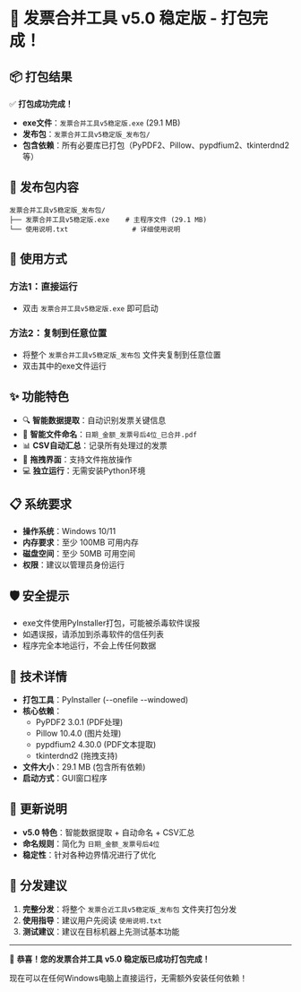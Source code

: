 # 🎉 发票合并工具 v5.0 稳定版 - 打包完成！

## 📦 打包结果

✅ **打包成功完成！**

- **exe文件**：`发票合并工具v5稳定版.exe` (29.1 MB)
- **发布包**：`发票合并工具v5稳定版_发布包/`
- **包含依赖**：所有必要库已打包（PyPDF2、Pillow、pypdfium2、tkinterdnd2等）

## 📁 发布包内容

```
发票合并工具v5稳定版_发布包/
├── 发票合并工具v5稳定版.exe    # 主程序文件 (29.1 MB)
└── 使用说明.txt                # 详细使用说明
```

## 🚀 使用方式

### 方法1：直接运行
- 双击 `发票合并工具v5稳定版.exe` 即可启动

### 方法2：复制到任意位置
- 将整个 `发票合并工具v5稳定版_发布包` 文件夹复制到任意位置
- 双击其中的exe文件运行

## ✨ 功能特色

- 🔍 **智能数据提取**：自动识别发票关键信息
- 📝 **智能文件命名**：`日期_金额_发票号后4位_已合并.pdf`
- 📊 **CSV自动汇总**：记录所有处理过的发票
- 🎯 **拖拽界面**：支持文件拖放操作
- 💻 **独立运行**：无需安装Python环境

## 📋 系统要求

- **操作系统**：Windows 10/11
- **内存要求**：至少 100MB 可用内存
- **磁盘空间**：至少 50MB 可用空间
- **权限**：建议以管理员身份运行

## 🛡️ 安全提示

- exe文件使用PyInstaller打包，可能被杀毒软件误报
- 如遇误报，请添加到杀毒软件的信任列表
- 程序完全本地运行，不会上传任何数据

## 🔧 技术详情

- **打包工具**：PyInstaller (--onefile --windowed)
- **核心依赖**：
  - PyPDF2 3.0.1 (PDF处理)
  - Pillow 10.4.0 (图片处理)
  - pypdfium2 4.30.0 (PDF文本提取)
  - tkinterdnd2 (拖拽支持)
- **文件大小**：29.1 MB (包含所有依赖)
- **启动方式**：GUI窗口程序

## 📝 更新说明

- **v5.0 特色**：智能数据提取 + 自动命名 + CSV汇总
- **命名规则**：简化为 `日期_金额_发票号后4位`
- **稳定性**：针对各种边界情况进行了优化

## 🎯 分发建议

1. **完整分发**：将整个 `发票合近工具v5稳定版_发布包` 文件夹打包分发
2. **使用指导**：建议用户先阅读 `使用说明.txt`
3. **测试建议**：建议在目标机器上先测试基本功能

---

🎊 **恭喜！您的发票合并工具 v5.0 稳定版已成功打包完成！**

现在可以在任何Windows电脑上直接运行，无需额外安装任何依赖！